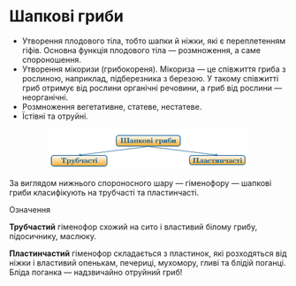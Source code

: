 # Шапкові гриби

<ul>
<li>Утворення плодового тіла, тобто шапки й ніжки, які є переплетенням гіфів. Основна функція плодового тіла — розмноження, а саме спороношення.</li>
<li>Утворення <span class="p1">мікоризи</span> (грибокореня).  <span class="p1">Мікориза</span> — це співжиття гриба з рослиною, наприклад, підберезника з березою. У такому співжитті гриб отримує від рослини органічні речовини, а гриб від рослини — неорганічні.</li>
<li>Розмноження вегетативне, статеве, нестатеве.</li>
<li>Їстівні та отруйні.</li>
</ul>

<div align="center"><img src="b161_box2.png"/></div>

<p>За виглядом нижнього спороносного шару — <span class="p1">гіменофору</span> — шапкові гриби класифікують на <span class="p1">трубчасті</span> та <span class="p1">пластинчасті</span>.</p>

<div class="space">
<div class="eoz-wrap">
<span class="eoz">Означення</span>
<div class="eoz-text">
<p><b>Трубчастий</b> гіменофор схожий на сито і властивий білому грибу, підосичнику, маслюку.</p>
<b>Пластинчастий</b> гіменофор складається з пластинок, які розходяться від ніжки і властивий опенькам, печериці, мухомору, гливі та блідій поганці. Бліда поганка — надзвичайно отруйний гриб!
</div>
</div>
</div>